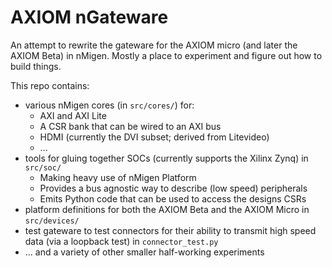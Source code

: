 # AXIOM nGateware
An attempt to rewrite the gateware for the AXIOM micro (and later the AXIOM Beta) in nMigen.
Mostly a place to experiment and figure out how to build things. 

This repo contains:

* various nMigen cores (in `src/cores/`) for:
    * AXI and AXI Lite
    * A CSR bank that can be wired to an AXI bus
    * HDMI (currently the DVI subset; derived from Litevideo)
    * ...
* tools for gluing together SOCs (currently supports the Xilinx Zynq) in `src/soc/`
    * Making heavy use of nMigen Platform
    * Provides a bus agnostic way to describe (low speed) peripherals
    * Emits Python code that can be used to access the designs CSRs
* platform definitions for both the AXIOM Beta and the AXIOM Micro in `src/devices/`
* test gateware to test connectors for their ability to transmit high speed data (via a loopback test) in `connector_test.py`
* ... and a variety of other smaller half-working experiments
 